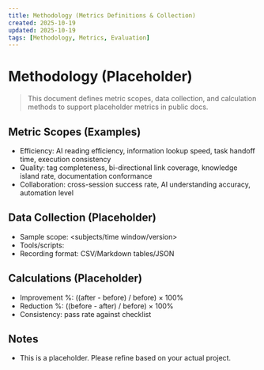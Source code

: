 ```yaml
---
title: Methodology (Metrics Definitions & Collection)
created: 2025-10-19
updated: 2025-10-19
tags: [Methodology, Metrics, Evaluation]
---
```


# Methodology (Placeholder)

> This document defines metric scopes, data collection, and calculation methods to support placeholder metrics in public docs.

## Metric Scopes (Examples)
- Efficiency: AI reading efficiency, information lookup speed, task handoff time, execution consistency
- Quality: tag completeness, bi-directional link coverage, knowledge island rate, documentation conformance
- Collaboration: cross-session success rate, AI understanding accuracy, automation level

## Data Collection (Placeholder)
- Sample scope: <subjects/time window/version>
- Tools/scripts: <if any>
- Recording format: CSV/Markdown tables/JSON

## Calculations (Placeholder)
- Improvement %: ((after - before) / before) × 100%
- Reduction %: ((before - after) / before) × 100%
- Consistency: pass rate against checklist

## Notes
- This is a placeholder. Please refine based on your actual project.
